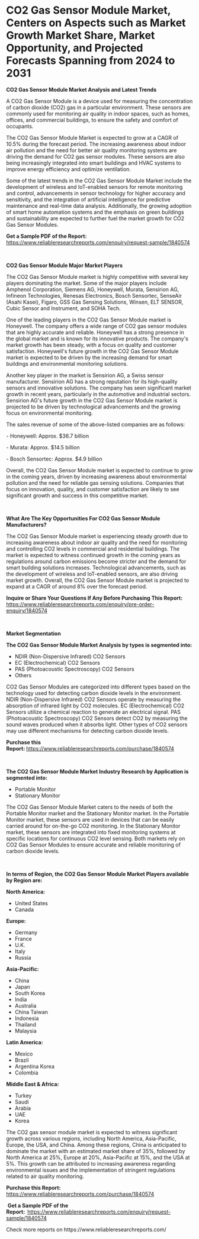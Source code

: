 <p><h1>CO2 Gas Sensor Module Market, Centers on Aspects such as Market Growth Market Share, Market Opportunity, and Projected Forecasts Spanning from 2024 to 2031</h1></p><p><strong>CO2 Gas Sensor Module Market Analysis and Latest Trends</strong></p>
<p><p>A CO2 Gas Sensor Module is a device used for measuring the concentration of carbon dioxide (CO2) gas in a particular environment. These sensors are commonly used for monitoring air quality in indoor spaces, such as homes, offices, and commercial buildings, to ensure the safety and comfort of occupants.</p><p>The CO2 Gas Sensor Module Market is expected to grow at a CAGR of 10.5% during the forecast period. The increasing awareness about indoor air pollution and the need for better air quality monitoring systems are driving the demand for CO2 gas sensor modules. These sensors are also being increasingly integrated into smart buildings and HVAC systems to improve energy efficiency and optimize ventilation.</p><p>Some of the latest trends in the CO2 Gas Sensor Module Market include the development of wireless and IoT-enabled sensors for remote monitoring and control, advancements in sensor technology for higher accuracy and sensitivity, and the integration of artificial intelligence for predictive maintenance and real-time data analysis. Additionally, the growing adoption of smart home automation systems and the emphasis on green buildings and sustainability are expected to further fuel the market growth for CO2 Gas Sensor Modules.</p></p>
<p><strong>Get a Sample PDF of the Report:&nbsp;</strong> <a href="https://www.reliableresearchreports.com/enquiry/request-sample/1840574">https://www.reliableresearchreports.com/enquiry/request-sample/1840574</a></p>
<p>&nbsp;</p>
<p><strong>CO2 Gas Sensor Module Major Market Players</strong></p>
<p><p>The CO2 Gas Sensor Module market is highly competitive with several key players dominating the market. Some of the major players include Amphenol Corporation, Siemens AG, Honeywell, Murata, Sensirion AG, Infineon Technologies, Renesas Electronics, Bosch Sensortec, SenseAir (Asahi Kasei), Figaro, GSS Gas Sensing Solutions, Winsen, ELT SENSOR, Cubic Sensor and Instrument, and SOHA Tech.</p><p>One of the leading players in the CO2 Gas Sensor Module market is Honeywell. The company offers a wide range of CO2 gas sensor modules that are highly accurate and reliable. Honeywell has a strong presence in the global market and is known for its innovative products. The company's market growth has been steady, with a focus on quality and customer satisfaction. Honeywell's future growth in the CO2 Gas Sensor Module market is expected to be driven by the increasing demand for smart buildings and environmental monitoring solutions.</p><p>Another key player in the market is Sensirion AG, a Swiss sensor manufacturer. Sensirion AG has a strong reputation for its high-quality sensors and innovative solutions. The company has seen significant market growth in recent years, particularly in the automotive and industrial sectors. Sensirion AG's future growth in the CO2 Gas Sensor Module market is projected to be driven by technological advancements and the growing focus on environmental monitoring.</p><p>The sales revenue of some of the above-listed companies are as follows:</p><p>- Honeywell: Approx. $36.7 billion</p><p>- Murata: Approx. $14.5 billion</p><p>- Bosch Sensortec: Approx. $4.9 billion</p><p>Overall, the CO2 Gas Sensor Module market is expected to continue to grow in the coming years, driven by increasing awareness about environmental pollution and the need for reliable gas sensing solutions. Companies that focus on innovation, quality, and customer satisfaction are likely to see significant growth and success in this competitive market.</p></p>
<p>&nbsp;</p>
<p><strong>What Are The Key Opportunities For CO2 Gas Sensor Module Manufacturers?</strong></p>
<p><p>The CO2 Gas Sensor Module market is experiencing steady growth due to increasing awareness about indoor air quality and the need for monitoring and controlling CO2 levels in commercial and residential buildings. The market is expected to witness continued growth in the coming years as regulations around carbon emissions become stricter and the demand for smart building solutions increases. Technological advancements, such as the development of wireless and IoT-enabled sensors, are also driving market growth. Overall, the CO2 Gas Sensor Module market is projected to expand at a CAGR of around 8% over the forecast period.</p></p>
<p><strong>Inquire or Share Your Questions If Any Before Purchasing This Report:</strong> <a href="https://www.reliableresearchreports.com/enquiry/pre-order-enquiry/1840574">https://www.reliableresearchreports.com/enquiry/pre-order-enquiry/1840574</a></p>
<p>&nbsp;</p>
<p><strong>Market Segmentation</strong></p>
<p><strong>The CO2 Gas Sensor Module Market Analysis by types is segmented into:</strong></p>
<p><ul><li>NDIR (Non-Dispersive Infrared) CO2 Sensors</li><li>EC (Electrochemical) CO2 Sensors</li><li>PAS (Photoacoustic Spectroscopy) CO2 Sensors</li><li>Others</li></ul></p>
<p><p>CO2 Gas Sensor Modules are categorized into different types based on the technology used for detecting carbon dioxide levels in the environment. NDIR (Non-Dispersive Infrared) CO2 Sensors operate by measuring the absorption of infrared light by CO2 molecules. EC (Electrochemical) CO2 Sensors utilize a chemical reaction to generate an electrical signal. PAS (Photoacoustic Spectroscopy) CO2 Sensors detect CO2 by measuring the sound waves produced when it absorbs light. Other types of CO2 sensors may use different mechanisms for detecting carbon dioxide levels.</p></p>
<p><strong>Purchase this Report:&nbsp;</strong><a href="https://www.reliableresearchreports.com/purchase/1840574">https://www.reliableresearchreports.com/purchase/1840574</a></p>
<p>&nbsp;</p>
<p><strong>The CO2 Gas Sensor Module Market Industry Research by Application is segmented into:</strong></p>
<p><ul><li>Portable Monitor</li><li>Stationary Monitor</li></ul></p>
<p><p>The CO2 Gas Sensor Module Market caters to the needs of both the Portable Monitor market and the Stationary Monitor market. In the Portable Monitor market, these sensors are used in devices that can be easily carried around for on-the-go CO2 monitoring. In the Stationary Monitor market, these sensors are integrated into fixed monitoring systems at specific locations for continuous CO2 level sensing. Both markets rely on CO2 Gas Sensor Modules to ensure accurate and reliable monitoring of carbon dioxide levels.</p></p>
<p>&nbsp;</p>
<p><strong>In terms of Region, the CO2 Gas Sensor Module Market Players available by Region are:</strong></p>
<p>
    <p> <strong> North America: </strong>
        <ul>
            <li>United States</li>
            <li>Canada</li>
        </ul>
        </p> 
    <p> <strong> Europe: </strong>
        <ul>
            <li>Germany</li>
            <li>France</li>
            <li>U.K.</li>
            <li>Italy</li>
            <li>Russia</li>
        </ul>
        </p> 
    <p> <strong> Asia-Pacific: </strong>
        <ul>
            <li>China</li>
            <li>Japan</li>
            <li>South Korea</li>
            <li>India</li>
            <li>Australia</li>
            <li>China Taiwan</li>
            <li>Indonesia</li>
            <li>Thailand</li>
            <li>Malaysia</li>
        </ul>
        </p> 
    <p> <strong> Latin America: </strong>
        <ul>
            <li>Mexico</li>
            <li>Brazil</li>
            <li>Argentina Korea</li>
            <li>Colombia</li>
        </ul>
        </p> 
    <p> <strong> Middle East & Africa: </strong>
        <ul>
            <li>Turkey</li>
            <li>Saudi</li>
            <li>Arabia</li>
            <li>UAE</li>
            <li>Korea</li>
        </ul>
    </p>
    </p>
<p><p>The CO2 gas sensor module market is expected to witness significant growth across various regions, including North America, Asia-Pacific, Europe, the USA, and China. Among these regions, China is anticipated to dominate the market with an estimated market share of 35%, followed by North America at 25%, Europe at 20%, Asia-Pacific at 15%, and the USA at 5%. This growth can be attributed to increasing awareness regarding environmental issues and the implementation of stringent regulations related to air quality monitoring.</p></p>
<p><strong>Purchase this Report: </strong><a href="https://www.reliableresearchreports.com/purchase/1840574">https://www.reliableresearchreports.com/purchase/1840574</a></p>
<p>&nbsp;<strong>Get a Sample PDF of the Report:&nbsp;&nbsp;</strong><a href="https://www.reliableresearchreports.com/enquiry/request-sample/1840574">https://www.reliableresearchreports.com/enquiry/request-sample/1840574</a></p>
<p><strong></strong></p>
<p>Check more reports on https://www.reliableresearchreports.com/</p>